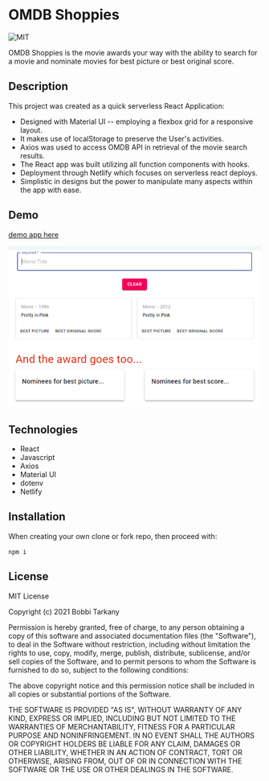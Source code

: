 # OMDB Shoppies
![MIT](https://img.shields.io/badge/license-MIT-green)

OMDB Shoppies is the movie awards your way with the ability to search for a movie and nominate movies for best picture or 
best original score.



## Description 


This project was created as a quick serverless React Application:

* Designed with Material UI -- employing a flexbox grid for a responsive layout.
* It makes use of localStorage to preserve the User's activities.
* Axios was used to access OMDB API in retrieval of the movie search results. 
* The React app was built utilizing all function components with hooks.
* Deployment through Netlify which focuses on serverless react deploys.
* Simplistic in designs but the power to manipulate many aspects within the app with ease.



## Demo 

[demo app here](https://shoppies-bt.netlify.app/)


![Shoppies](./src/components/assets/screenshot.png)



## Technologies

* React
* Javascript
* Axios
* Material UI
* dotenv
* Netlify



## Installation 

When creating your own clone or fork repo, then proceed with:

```
npm i
```


## License

MIT License

Copyright (c) 2021 Bobbi Tarkany

Permission is hereby granted, free of charge, to any person obtaining a copy of this software and associated documentation files (the "Software"), to deal in the Software without restriction, including without limitation the rights to use, copy, modify, merge, publish, distribute, sublicense, and/or sell copies of the Software, and to permit persons to whom the Software is furnished to do so, subject to the following conditions:

The above copyright notice and this permission notice shall be included in all copies or substantial portions of the Software.

THE SOFTWARE IS PROVIDED "AS IS", WITHOUT WARRANTY OF ANY KIND, EXPRESS OR IMPLIED, INCLUDING BUT NOT LIMITED TO THE WARRANTIES OF MERCHANTABILITY, FITNESS FOR A PARTICULAR PURPOSE AND NONINFRINGEMENT. IN NO EVENT SHALL THE AUTHORS OR COPYRIGHT HOLDERS BE LIABLE FOR ANY CLAIM, DAMAGES OR OTHER LIABILITY, WHETHER IN AN ACTION OF CONTRACT, TORT OR OTHERWISE, ARISING FROM, OUT OF OR IN CONNECTION WITH THE SOFTWARE OR THE USE OR OTHER DEALINGS IN THE SOFTWARE.



